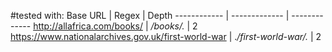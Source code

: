 #tested with:
Base URL | Regex | Depth 
------------ | ------------- | -------------
http://allafrica.com/books/ | */books/.* | 2
https://www.nationalarchives.gov.uk/first-world-war | .*/first-world-war/.* | 2
